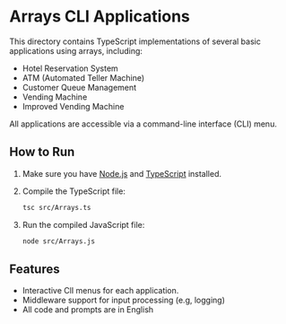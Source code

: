 # Arrays CLI Applications

This directory contains TypeScript implementations of several basic applications using arrays, including:

- Hotel Reservation System
- ATM (Automated Teller Machine)
- Customer Queue Management
- Vending Machine
- Improved Vending Machine

All applications are accessible via a command-line interface (CLI) menu.

## How to Run

1. Make sure you have [Node.js](https://nodejs.org/) and [TypeScript](https://www.typescriptlang.org/) installed.
2. Compile the TypeScript file:

   ```bash
   tsc src/Arrays.ts
   ```
3. Run the compiled JavaScript file:

   ```bash
   node src/Arrays.js
   ```

## Features 
- Interactive ClI menus for each application.
- Middleware support for input processing (e.g, logging)
- All code and prompts are in English

